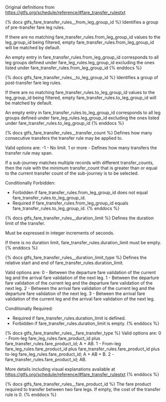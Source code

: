 Original definitions from https://gtfs.org/schedule/reference/#fare_transfer_rulestxt

{% docs gtfs_fare_transfer_rules\_\_from_leg_group_id %}
Identifies a group of pre-transfer fare leg rules.

If there are no matching fare_transfer_rules.from_leg_group_id values to the leg_group_id being filtered, empty fare_transfer_rules.from_leg_group_id will be matched by default.

An empty entry in fare_transfer_rules.from_leg_group_id corresponds to all leg groups defined under fare_leg_rules.leg_group_id excluding the ones listed under fare_transfer_rules.from_leg_group_id
{% enddocs %}

{% docs gtfs_fare_transfer_rules\_\_to_leg_group_id %}
Identifies a group of post-transfer fare leg rules.

If there are no matching fare_transfer_rules.to_leg_group_id values to the leg_group_id being filtered, empty fare_transfer_rules.to_leg_group_id will be matched by default.

An empty entry in fare_transfer_rules.to_leg_group_id corresponds to all leg groups defined under fare_leg_rules.leg_group_id excluding the ones listed under fare_transfer_rules.to_leg_group_id
{% enddocs %}

{% docs gtfs_fare_transfer_rules\_\_transfer_count %}
Defines how many consecutive transfers the transfer rule may be applied to.

Valid options are:
-1 - No limit.
1 or more - Defines how many transfers the transfer rule may span.

If a sub-journey matches multiple records with different transfer_counts, then the rule with the minimum transfer_count that is greater than or equal to the current transfer count of the sub-journey is to be selected.

Conditionally Forbidden:

- Forbidden if fare_transfer_rules.from_leg_group_id does not equal fare_transfer_rules.to_leg_group_id.
- Required if fare_transfer_rules.from_leg_group_id equals fare_transfer_rules.to_leg_group_id.
  {% enddocs %}

{% docs gtfs_fare_transfer_rules\_\_duration_limit %}
Defines the duration limit of the transfer.

Must be expressed in integer increments of seconds.

If there is no duration limit, fare_transfer_rules.duration_limit must be empty.
{% enddocs %}

{% docs gtfs_fare_transfer_rules\_\_duration_limit_type %}
Defines the relative start and end of fare_transfer_rules.duration_limit.

Valid options are:
0 - Between the departure fare validation of the current leg and the arrival fare validation of the next leg.
1 - Between the departure fare validation of the current leg and the departure fare validation of the next leg.
2 - Between the arrival fare validation of the current leg and the departure fare validation of the next leg.
3 - Between the arrival fare validation of the current leg and the arrival fare validation of the next leg.

Conditionally Required:

- Required if fare_transfer_rules.duration_limit is defined.
- Forbidden if fare_transfer_rules.duration_limit is empty.
  {% enddocs %}

{% docs gtfs_fare_transfer_rules\_\_fare_transfer_type %}
Valid options are:
0 - From-leg fare_leg_rules.fare_product_id plus fare_transfer_rules.fare_product_id; A + AB.
1 - From-leg fare_leg_rules.fare_product_id plus fare_transfer_rules.fare_product_id plus to-leg fare_leg_rules.fare_product_id; A + AB + B.
2 - fare_transfer_rules.fare_product_id; AB.

More details including visual explanations available at https://gtfs.org/schedule/reference/#fare_transfer_rulestxt
{% enddocs %}

{% docs gtfs_fare_transfer_rules\_\_fare_product_id %}
The fare product required to transfer between two fare legs. If empty, the cost of the transfer rule is 0.
{% enddocs %}
